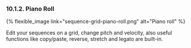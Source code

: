 ---
---

### 10.1.2. Piano Roll

{% flexible_image link="sequence-grid-piano-roll.png" alt="Piano roll" %}


Edit your sequences on a grid, change pitch and velocity, also useful functions like copy/paste, reverse, stretch and legato are built-in.
